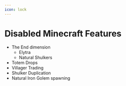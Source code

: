 ```yaml
---
icon: lock
---
```


# Disabled Minecraft Features

* The End dimension
  * Elytra
  * Natural Shulkers
* Totem Drops
* Villager Trading
* Shulker Duplication
* Natural Iron Golem spawning


